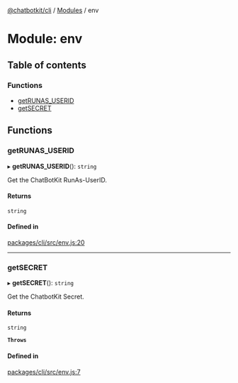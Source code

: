 [@chatbotkit/cli](../README.md) / [Modules](../modules.md) / env

# Module: env

## Table of contents

### Functions

- [getRUNAS\_USERID](env.md#getrunas_userid)
- [getSECRET](env.md#getsecret)

## Functions

### getRUNAS\_USERID

▸ **getRUNAS_USERID**(): `string`

Get the ChatBotKit RunAs-UserID.

#### Returns

`string`

#### Defined in

[packages/cli/src/env.js:20](https://github.com/chatbotkit/node-sdk/blob/main/packages/cli/src/env.js#L20)

___

### getSECRET

▸ **getSECRET**(): `string`

Get the ChatbotKit Secret.

#### Returns

`string`

**`Throws`**

#### Defined in

[packages/cli/src/env.js:7](https://github.com/chatbotkit/node-sdk/blob/main/packages/cli/src/env.js#L7)
